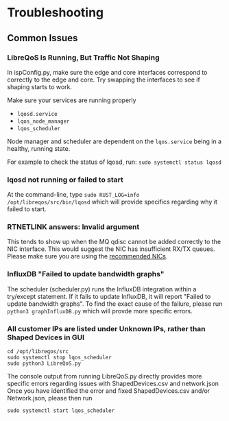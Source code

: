 # Troubleshooting

## Common Issues

### LibreQoS Is Running, But Traffic Not Shaping

In ispConfig.py, make sure the edge and core interfaces correspond to correctly to the edge and core. Try swapping the interfaces to see if shaping starts to work.

Make sure your services are running properly

- `lqosd.service`
- `lqos_node_manager`
- `lqos_scheduler`

Node manager and scheduler are dependent on the `lqos.service` being in a healthy, running state.

For example to check the status of lqosd, run:
```sudo systemctl status lqosd```

### lqosd not running or failed to start
At the command-line, type ```sudo RUST_LOG=info /opt/libreqos/src/bin/lqosd``` which will provide specifics regarding why it failed to start.

### RTNETLINK answers: Invalid argument

This tends to show up when the MQ qdisc cannot be added correctly to the NIC interface. This would suggest the NIC has insufficient RX/TX queues. Please make sure you are using the [recommended NICs](../SystemRequirements/Networking.md).

### InfluxDB "Failed to update bandwidth graphs"

The scheduler (scheduler.py) runs the InfluxDB integration within a try/except statement. If it fails to update InfluxDB, it will report "Failed to update bandwidth graphs".
To find the exact cause of the failure, please run ```python3 graphInfluxDB.py``` which will provde more specific errors.

### All customer IPs are listed under Unknown IPs, rather than Shaped Devices in GUI
```
cd /opt/libreqos/src
sudo systemctl stop lqos_scheduler
sudo python3 LibreQoS.py
```

The console output from running LibreQoS.py directly provides more specific errors regarding issues with ShapedDevices.csv and network.json
Once you have identified the error and fixed ShapedDevices.csv and/or Network.json, please then run

```sudo systemctl start lqos_scheduler```
